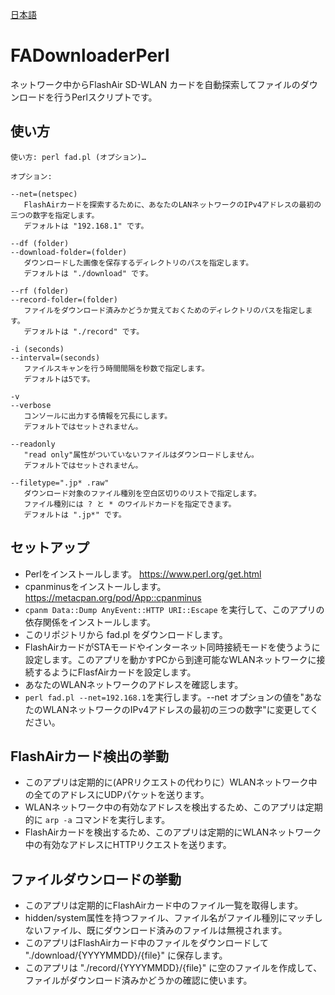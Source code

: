 [日本語](./README.ja.md)

# FADownloaderPerl
ネットワーク中からFlashAir SD-WLAN カードを自動探索してファイルのダウンロードを行うPerlスクリプトです。

## 使い方

```
使い方: perl fad.pl (オプション)…

オプション:

--net=(netspec)
   FlashAirカードを探索するために、あなたのLANネットワークのIPv4アドレスの最初の三つの数字を指定します。
   デフォルトは "192.168.1" です。

--df (folder)
--download-folder=(folder)
   ダウンロードした画像を保存するディレクトリのパスを指定します。
   デフォルトは "./download" です。

--rf (folder)
--record-folder=(folder)
   ファイルをダウンロード済みかどうか覚えておくためのディレクトリのパスを指定します。
   デフォルトは "./record" です。

-i (seconds)
--interval=(seconds)
   ファイルスキャンを行う時間間隔を秒数で指定します。
   デフォルトは5です。

-v
--verbose
   コンソールに出力する情報を冗長にします。
   デフォルトではセットされません。

--readonly
   "read only"属性がついていないファイルはダウンロードしません。
   デフォルトではセットされません。

--filetype=".jp* .raw"
   ダウンロード対象のファイル種別を空白区切りのリストで指定します。
   ファイル種別には ? と * のワイルドカードを指定できます。
   デフォルトは ".jp*" です。
```

## セットアップ
- Perlをインストールします。 https://www.perl.org/get.html
- cpanminusをインストールします。 https://metacpan.org/pod/App::cpanminus
- `cpanm Data::Dump AnyEvent::HTTP URI::Escape` を実行して、このアプリの依存関係をインストールします。
- このリポジトリから fad.pl をダウンロードします。
- FlashAirカードがSTAモードやインターネット同時接続モードを使うように設定します。このアプリを動かすPCから到達可能なWLANネットワークに接続するようにFlasfAirカードを設定します。
- あなたのWLANネットワークのアドレスを確認します。
- `perl fad.pl --net=192.168.1`を実行します。--net オプションの値を"あなたのWLANネットワークのIPv4アドレスの最初の三つの数字"に変更してください。

## FlashAirカード検出の挙動
- このアプリは定期的に(APRリクエストの代わりに）WLANネットワーク中の全てのアドレスにUDPパケットを送ります。
- WLANネットワーク中の有効なアドレスを検出するため、このアプリは定期的に  `arp -a` コマンドを実行します。
- FlashAirカードを検出するため、このアプリは定期的にWLANネットワーク中の有効なアドレスにHTTPリクエストを送ります。

## ファイルダウンロードの挙動
- このアプリは定期的にFlashAirカード中のファイル一覧を取得します。
- hidden/system属性を持つファイル、ファイル名がファイル種別にマッチしないファイル、既にダウンロード済みのファイルは無視されます。
- このアプリはFlashAirカード中のファイルをダウンロードして "./download/{YYYYMMDD}/{file}" に保存します。
- このアプリは "./record/{YYYYMMDD}/{file}" に空のファイルを作成して、ファイルがダウンロード済みかどうかの確認に使います。
